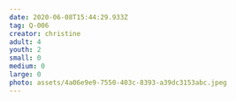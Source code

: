 ```yaml
---
date: 2020-06-08T15:44:29.933Z
tag: Q-006
creator: christine
adult: 4
youth: 2
small: 0
medium: 0
large: 0
photo: assets/4a06e9e9-7550-403c-8393-a39dc3153abc.jpeg
---
```

